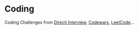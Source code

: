 # Coding

Coding Challenges from [Directi Interview](https://www.geeksforgeeks.org/directi-programming-questions/), [Codewars](https://www.codewars.com/dashboard), [LeetCode](https://leetcode.com/problemset/all/)...
